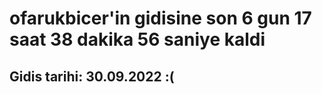 # ofarukbicer'in gidisine son 6 gun 17 saat 38 dakika 56 saniye kaldi

## Gidis tarihi: 30.09.2022 :(